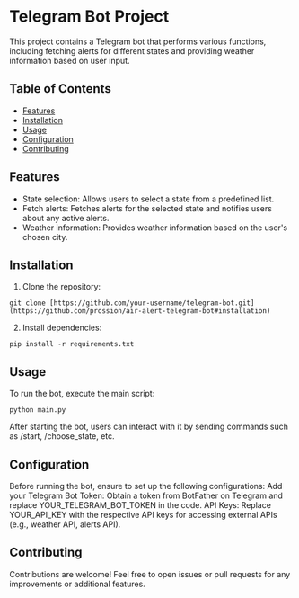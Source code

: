 # Telegram Bot Project

This project contains a Telegram bot that performs various functions, including fetching alerts for different states and providing weather information based on user input.

## Table of Contents
- [Features](#features)
- [Installation](#installation)
- [Usage](#usage)
- [Configuration](#configuration)
- [Contributing](#contributing)

## Features

- State selection: Allows users to select a state from a predefined list.
- Fetch alerts: Fetches alerts for the selected state and notifies users about any active alerts.
- Weather information: Provides weather information based on the user's chosen city.

## Installation

1. Clone the repository:
 ```
git clone [https://github.com/your-username/telegram-bot.git](https://github.com/prossion/air-alert-telegram-bot#installation)
```
2. Install dependencies:
```
pip install -r requirements.txt
```
## Usage
To run the bot, execute the main script:
```
python main.py
```
After starting the bot, users can interact with it by sending commands such as /start, /choose_state, etc.

## Configuration
Before running the bot, ensure to set up the following configurations:
Add your Telegram Bot Token: Obtain a token from BotFather on Telegram and replace YOUR_TELEGRAM_BOT_TOKEN in the code.
API Keys: Replace YOUR_API_KEY with the respective API keys for accessing external APIs (e.g., weather API, alerts API).

## Contributing
Contributions are welcome! Feel free to open issues or pull requests for any improvements or additional features.


